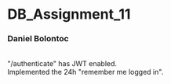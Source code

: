 # DB_Assignment_11

### Daniel Bolontoc
<br>
          "/authenticate" has JWT enabled.
<br>
          Implemented the 24h "remember me logged in". 
